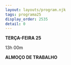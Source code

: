 ```yaml
---
layout: layouts/program.njk
tags: programa25
display_order: 2535
detail: 0
---
```

**TERÇA-FEIRA 25**  

13h 00m   

**ALMOÇO DE TRABALHO**
